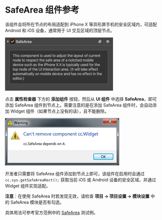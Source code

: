 # SafeArea 组件参考

该组件会将所在节点的布局适配到 iPhone X 等异形屏手机的安全区域内，可适配 Android 和 iOS 设备，通常用于 UI 交互区域的顶层节点。

![Renderings](./safearea/renderings.png)

点击 **属性检查器** 下方的 **添加组件** 按钮，然后从 **UI 组件** 中选择 **SafeArea**，即可添加 SafeArea 组件到节点上。需要注意的是在添加 SafeArea 组件时，会自动添加 Widget 组件（如果节点上没有的话），且不能删除。

![Renderings](./safearea/widget_nodelete.png)

开发者只需要将 SafeArea 组件添加到节点上即可，该组件在启用时会通过 `cc.sys.getSafeAreaRect();` 获取当前 iOS 或 Android 设备的安全区域，并通过 Widget 组件实现适配。

**注意**：在使用 SafeArea 时若发现无效，请检查 **项目 -> 项目设置 -> 模块设置** 中的 SafeArea 模块是否有勾选。

具体用法可参考官方范例中的 [SafeArea](https://github.com/cocos-creator/example-cases/tree/master/assets/cases/02_ui/16_safeArea) 测试例。
